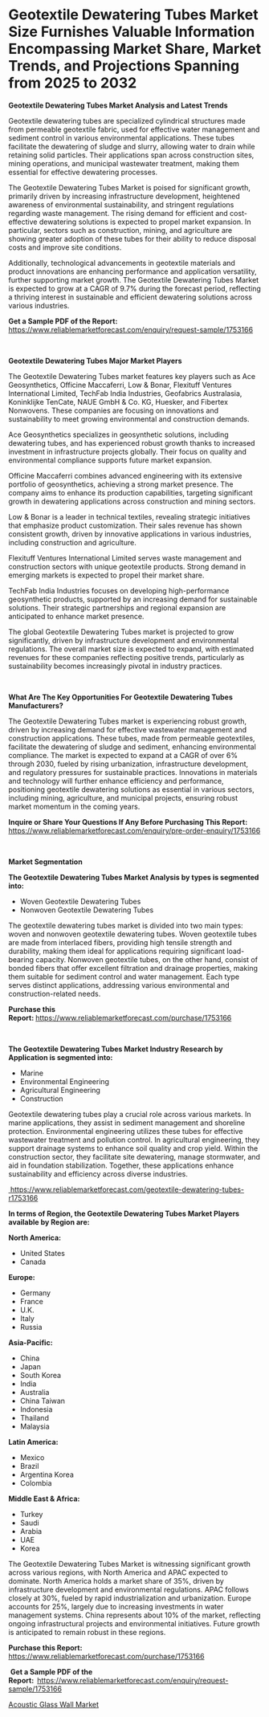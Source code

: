 <p><h1>Geotextile Dewatering Tubes Market Size Furnishes Valuable Information Encompassing Market Share, Market Trends, and Projections Spanning from 2025 to 2032</h1></p><p><strong>Geotextile Dewatering Tubes Market Analysis and Latest Trends</strong></p>
<p><p>Geotextile dewatering tubes are specialized cylindrical structures made from permeable geotextile fabric, used for effective water management and sediment control in various environmental applications. These tubes facilitate the dewatering of sludge and slurry, allowing water to drain while retaining solid particles. Their applications span across construction sites, mining operations, and municipal wastewater treatment, making them essential for effective dewatering processes.</p><p>The Geotextile Dewatering Tubes Market is poised for significant growth, primarily driven by increasing infrastructure development, heightened awareness of environmental sustainability, and stringent regulations regarding waste management. The rising demand for efficient and cost-effective dewatering solutions is expected to propel market expansion. In particular, sectors such as construction, mining, and agriculture are showing greater adoption of these tubes for their ability to reduce disposal costs and improve site conditions.</p><p>Additionally, technological advancements in geotextile materials and product innovations are enhancing performance and application versatility, further supporting market growth. The Geotextile Dewatering Tubes Market is expected to grow at a CAGR of 9.7% during the forecast period, reflecting a thriving interest in sustainable and efficient dewatering solutions across various industries.</p></p>
<p><strong>Get a Sample PDF of the Report:&nbsp;</strong> <a href="https://www.reliablemarketforecast.com/enquiry/request-sample/1753166?utm_campaign=2754&utm_medium=2&utm_source=Github&utm_content=ia&utm_term=01042025&utm_id=geotextile-dewatering-tubes">https://www.reliablemarketforecast.com/enquiry/request-sample/1753166</a></p>
<p>&nbsp;</p>
<p><strong>Geotextile Dewatering Tubes Major Market Players</strong></p>
<p><p>The Geotextile Dewatering Tubes market features key players such as Ace Geosynthetics, Officine Maccaferri, Low & Bonar, Flexituff Ventures International Limited, TechFab India Industries, Geofabrics Australasia, Koninklijke TenCate, NAUE GmbH & Co. KG, Huesker, and Fibertex Nonwovens. These companies are focusing on innovations and sustainability to meet growing environmental and construction demands.</p><p>Ace Geosynthetics specializes in geosynthetic solutions, including dewatering tubes, and has experienced robust growth thanks to increased investment in infrastructure projects globally. Their focus on quality and environmental compliance supports future market expansion.</p><p>Officine Maccaferri combines advanced engineering with its extensive portfolio of geosynthetics, achieving a strong market presence. The company aims to enhance its production capabilities, targeting significant growth in dewatering applications across construction and mining sectors.</p><p>Low & Bonar is a leader in technical textiles, revealing strategic initiatives that emphasize product customization. Their sales revenue has shown consistent growth, driven by innovative applications in various industries, including construction and agriculture.</p><p>Flexituff Ventures International Limited serves waste management and construction sectors with unique geotextile products. Strong demand in emerging markets is expected to propel their market share.</p><p>TechFab India Industries focuses on developing high-performance geosynthetic products, supported by an increasing demand for sustainable solutions. Their strategic partnerships and regional expansion are anticipated to enhance market presence.</p><p>The global Geotextile Dewatering Tubes market is projected to grow significantly, driven by infrastructure development and environmental regulations. The overall market size is expected to expand, with estimated revenues for these companies reflecting positive trends, particularly as sustainability becomes increasingly pivotal in industry practices.</p></p>
<p>&nbsp;</p>
<p><strong>What Are The Key Opportunities For Geotextile Dewatering Tubes Manufacturers?</strong></p>
<p><p>The Geotextile Dewatering Tubes market is experiencing robust growth, driven by increasing demand for effective wastewater management and construction applications. These tubes, made from permeable geotextiles, facilitate the dewatering of sludge and sediment, enhancing environmental compliance. The market is expected to expand at a CAGR of over 6% through 2030, fueled by rising urbanization, infrastructure development, and regulatory pressures for sustainable practices. Innovations in materials and technology will further enhance efficiency and performance, positioning geotextile dewatering solutions as essential in various sectors, including mining, agriculture, and municipal projects, ensuring robust market momentum in the coming years.</p></p>
<p><strong>Inquire or Share Your Questions If Any Before Purchasing This Report:</strong> <a href="https://www.reliablemarketforecast.com/enquiry/pre-order-enquiry/1753166?utm_campaign=2754&utm_medium=2&utm_source=Github&utm_content=ia&utm_term=01042025&utm_id=geotextile-dewatering-tubes">https://www.reliablemarketforecast.com/enquiry/pre-order-enquiry/1753166</a></p>
<p>&nbsp;</p>
<p><strong>Market Segmentation</strong></p>
<p><strong>The Geotextile Dewatering Tubes Market Analysis by types is segmented into:</strong></p>
<p><ul><li>Woven Geotextile Dewatering Tubes</li><li>Nonwoven Geotextile Dewatering Tubes</li></ul></p>
<p><p>The geotextile dewatering tubes market is divided into two main types: woven and nonwoven geotextile dewatering tubes. Woven geotextile tubes are made from interlaced fibers, providing high tensile strength and durability, making them ideal for applications requiring significant load-bearing capacity. Nonwoven geotextile tubes, on the other hand, consist of bonded fibers that offer excellent filtration and drainage properties, making them suitable for sediment control and water management. Each type serves distinct applications, addressing various environmental and construction-related needs.</p></p>
<p><strong>Purchase this Report:&nbsp;</strong><a href="https://www.reliablemarketforecast.com/purchase/1753166?utm_campaign=2754&utm_medium=2&utm_source=Github&utm_content=ia&utm_term=01042025&utm_id=geotextile-dewatering-tubes">https://www.reliablemarketforecast.com/purchase/1753166</a></p>
<p>&nbsp;</p>
<p><strong>The Geotextile Dewatering Tubes Market Industry Research by Application is segmented into:</strong></p>
<p><ul><li>Marine</li><li>Environmental Engineering</li><li>Agricultural Engineering</li><li>Construction</li></ul></p>
<p><p>Geotextile dewatering tubes play a crucial role across various markets. In marine applications, they assist in sediment management and shoreline protection. Environmental engineering utilizes these tubes for effective wastewater treatment and pollution control. In agricultural engineering, they support drainage systems to enhance soil quality and crop yield. Within the construction sector, they facilitate site dewatering, manage stormwater, and aid in foundation stabilization. Together, these applications enhance sustainability and efficiency across diverse industries.</p></p>
<p><a href="https://www.reliablemarketforecast.com/geotextile-dewatering-tubes-r1753166?utm_campaign=2754&utm_medium=2&utm_source=Github&utm_content=ia&utm_term=01042025&utm_id=geotextile-dewatering-tubes">&nbsp;https://www.reliablemarketforecast.com/geotextile-dewatering-tubes-r1753166</a></p>
<p><strong>In terms of Region, the Geotextile Dewatering Tubes Market Players available by Region are:</strong></p>
<p>
    <p> <strong> North America: </strong>
        <ul>
            <li>United States</li>
            <li>Canada</li>
        </ul>
        </p> 
    <p> <strong> Europe: </strong>
        <ul>
            <li>Germany</li>
            <li>France</li>
            <li>U.K.</li>
            <li>Italy</li>
            <li>Russia</li>
        </ul>
        </p> 
    <p> <strong> Asia-Pacific: </strong>
        <ul>
            <li>China</li>
            <li>Japan</li>
            <li>South Korea</li>
            <li>India</li>
            <li>Australia</li>
            <li>China Taiwan</li>
            <li>Indonesia</li>
            <li>Thailand</li>
            <li>Malaysia</li>
        </ul>
        </p> 
    <p> <strong> Latin America: </strong>
        <ul>
            <li>Mexico</li>
            <li>Brazil</li>
            <li>Argentina Korea</li>
            <li>Colombia</li>
        </ul>
        </p> 
    <p> <strong> Middle East & Africa: </strong>
        <ul>
            <li>Turkey</li>
            <li>Saudi</li>
            <li>Arabia</li>
            <li>UAE</li>
            <li>Korea</li>
        </ul>
    </p>
    </p>
<p><p>The Geotextile Dewatering Tubes Market is witnessing significant growth across various regions, with North America and APAC expected to dominate. North America holds a market share of 35%, driven by infrastructure development and environmental regulations. APAC follows closely at 30%, fueled by rapid industrialization and urbanization. Europe accounts for 25%, largely due to increasing investments in water management systems. China represents about 10% of the market, reflecting ongoing infrastructural projects and environmental initiatives. Future growth is anticipated to remain robust in these regions.</p></p>
<p><strong>Purchase this Report: </strong><a href="https://www.reliablemarketforecast.com/purchase/1753166?utm_campaign=2754&utm_medium=2&utm_source=Github&utm_content=ia&utm_term=01042025&utm_id=geotextile-dewatering-tubes">https://www.reliablemarketforecast.com/purchase/1753166</a></p>
<p>&nbsp;<strong>Get a Sample PDF of the Report:&nbsp;&nbsp;</strong><a href="https://www.reliablemarketforecast.com/enquiry/request-sample/1753166?utm_campaign=2754&utm_medium=2&utm_source=Github&utm_content=ia&utm_term=01042025&utm_id=geotextile-dewatering-tubes">https://www.reliablemarketforecast.com/enquiry/request-sample/1753166</a></p>
<p><strong></strong></p>
<p><p><a href="https://github.com/skerretflossie9297/Market-Research-Report-List-1/blob/main/acoustic-glass-wall-market.md?utm_campaign=2754&utm_medium=2&utm_source=Github&utm_content=ia&utm_term=01042025&utm_id=geotextile-dewatering-tubes">Acoustic Glass Wall Market</a></p></p>